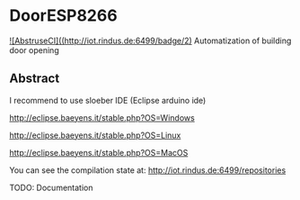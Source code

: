 # DoorESP8266
[![AbstruseCI]((http://iot.rindus.de:6499/badge/2)](http://iot.rindus.de:6499/repo/2) Automatization of building door opening
## Abstract

I recommend to use sloeber IDE (Eclipse arduino ide)

http://eclipse.baeyens.it/stable.php?OS=Windows

http://eclipse.baeyens.it/stable.php?OS=Linux

http://eclipse.baeyens.it/stable.php?OS=MacOS

You can see the compilation state at:
http://iot.rindus.de:6499/repositories


TODO: Documentation
